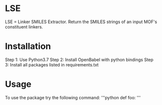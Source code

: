 # LSE
LSE = Linker SMILES Extractor. Return the SMILES strings of an input MOF's constituent linkers.

# Installation
Step 1: Use Python3.7
Step 2: Install OpenBabel with python bindings
Step 3: Install all packages listed in requirements.txt

# Usage
To use the package try the following command:
'''python
def foo:
'''
